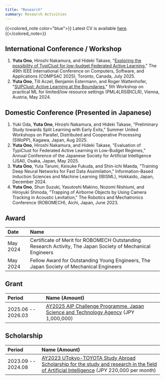 ```yaml
---
title: "Research"
summary: Research Activities
---
```


{{<colored_note color="blue">}}
Latest CV is available [here](https://github.com/youcan-jpn/curriculum-vitae/blob/main/out/main.pdf).
{{</colored_note>}}


## International Conference / Workshop
1. **Yuta Ono**, Hiroshi Nakamura, and Hideki Takase, "[Exploring the possibility of TypiClust for low-budget Federated Active Learning](https://arxiv.org/abs/2505.19404)," The 49th IEEE International Conference on Computers, Software, and Applications (COMPSAC 2025), Toronto, Canada, July 2025.
1. **Yuta Ono**, Till Aczel, Benjamin Estermann, and Roger Wattenhofer, "[SUPClust: Active Learning at the Boundaries](https://arxiv.org/abs/2403.03741)," 5th Workshop on practical ML for limited/low resource settings (PML4LRS@ICLR), Vienna, Austria, May 2024.

## Domestic Conference (Presented in Japanese)
1. Yuki Oda, **Yuta Ono**, Hiroshi Nakamura, and Hideki Takase, "Preliminary Study towards Split Learning with Early Exits," Summer United Workshops on Parallel, Distributed and Cooperative Processing (SWoPP), Kagawa, Japan, Aug 2025.
1. **Yuta Ono**, Hiroshi Nakamura, and Hideki Takase, "Evaluation of TypiClust for Federated Active Learning in Low-Budget Regimes," Annual Conference of the Japanese Society for Artificial Intelligence (JSAI), Osaka, Japan, May 2025.
1. **Yuta Ono**, Yuta Tarumi, Keisuke Fukuda, and Shin-ichi Maeda, "Training Deep Neural Networks for Fast Data Assimilation," Information-Based Induction Sciences and Machine Learning (IBISML), Hokkaido, Japan, December 2024.
1. **Yuta Ono**, Shun Suzuki, Yasutoshi Makino, Nozomi Nishiumi, and Hiroyuki Shinoda, "Trapping of Airborne Objects by Using Camera Tracking in Acoustic Levitation," The Robotics and Mechatronics Conference (ROBOMECH), Aichi, Japan, June 2023.


## Award
| Date | Name |
| :--- | :--- |
| May 2024 | Certificate of Merit for ROBOMECH Outstanding Research Activity, The Japan Society of Mechanical Engineers |
| May 2024 | Fellow Award for Outstanding Young Engineers, The Japan Society of Mechanical Engineers |


## Grant
| Period | Name (Amount) |
| :----- | :------------ |
| 2025.06 -- 2026.03 | [AY2025 AIP Challenge Programme, Japan Science and Technology Agency](https://www.jst.go.jp/kisoken/aip/en/program/wakate/index.html) (JPY 1,000,000) |

## Scholarship

| Period | Name (Amount) |
| :----- | :------------ |
| 2023.09 -- 2024.08 | [AY2023 UTokyo-TOYOTA Study Abroad Scholarship for the study and research in the field of Artificial Intelligence](https://www.u-tokyo.ac.jp/adm/go-global/ja/scholarship-list-toyota.html) (JPY 220,000 per month) |
